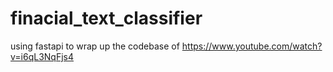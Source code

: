 # finacial_text_classifier
using fastapi to wrap  up the codebase of  https://www.youtube.com/watch?v=i6qL3NqFjs4 
